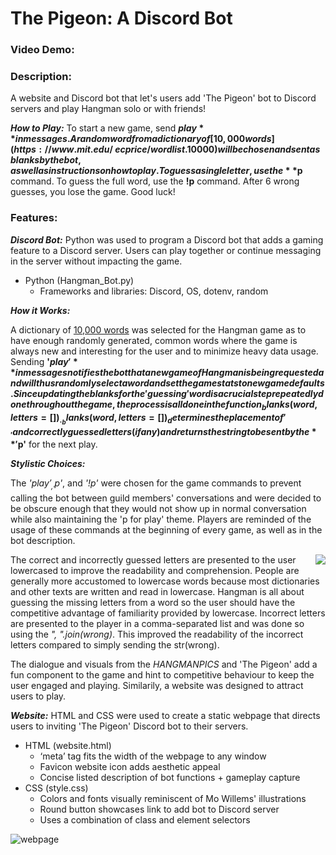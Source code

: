 # The Pigeon: A Discord Bot
### Video Demo:  <URL HERE>
### Description:

A website and Discord bot that let's users add 'The Pigeon' bot to Discord servers and play Hangman solo or with friends!

***How to Play:***
To start a new game, send **$play** in messages. A random word from a dictionary of [10,000 words](https://www.mit.edu/~ecprice/wordlist.10000) will be chosen and sent as blanks by the bot, as well as instructions on how to play. To guess a single letter, use the **$p** command. To guess the full word, use the **!p** command. After 6 wrong guesses, you lose the game. Good luck!

### Features:
***Discord Bot:***
Python was used to program a Discord bot that adds a gaming feature to a Discord server. Users can play together or continue messaging in the server without impacting the game.
 - Python (Hangman_Bot.py)
    - Frameworks and libraries: Discord, OS, dotenv, random

***How it Works:*** 
 
A dictionary of [10,000 words](https://www.mit.edu/~ecprice/wordlist.10000) was selected for the Hangman game as to have enough randomly generated, common words where the game is always new and interesting for the user and to minimize heavy data usage. Sending **'$play'** in messages notifies the bot that a new game of Hangman is being requested and will thus randomly select a word and set the game stats to new game defaults. Since updating the blanks for the 'guessing' word is a crucial step repeatedly done throughout the game, the process is all done in the function _blanks(word, letters=[ ])_. _blanks(word, letters=[ ])_ determines the placement of '_' and correctly guessed letters (if any) and returns the string to be sent by the **'$p'** for the next play. 
 
***Stylistic Choices:***

The _'$play'_, _'$p'_, and _'!p'_ were chosen for the game commands to prevent calling the bot between guild members' conversations and were decided to be obscure enough that they would not show up in normal conversation while also maintaining the 'p for play' theme. Players are reminded of the usage of these commands at the beginning of every game, as well as in the bot description.

<img align="right" src="https://user-images.githubusercontent.com/64821190/147798026-41534726-7bae-4711-8eb7-1890d8ebfc74.PNG">

The correct and incorrectly guessed letters are presented to the user lowercased to improve the readability and comprehension. People are generally more accustomed to lowercase words because most dictionaries and other texts are written and read in lowercase. Hangman is all about guessing the missing letters from a word so the user should have the competitive advantage of familiarity provided by lowercase. Incorrect letters are presented to the player in a comma-separated list and was done so using the _", ".join(wrong)_. This improved the readability of the incorrect letters compared to simply sending the str(wrong).
 
The dialogue and visuals from the _HANGMANPICS_ and 'The Pigeon' add a fun component to the game and hint to competitive behaviour to keep the user engaged and playing. 
Similarily, a website was designed to attract users to play.
 
***Website:***
 HTML and CSS were used to create a static webpage that directs users to inviting 'The Pigeon' Discord bot to their servers.
  - HTML (website.html)
    - ‘meta’ tag fits the width of the webpage to any window
    - Favicon website icon adds aesthetic appeal
    - Concise listed description of bot functions + gameplay capture
  - CSS (style.css)
    - Colors and fonts visually reminiscent of Mo Willems' illustrations
    - Round button showcases link to add bot to Discord server
    - Uses a combination of class and element selectors
  
  ![webpage](https://user-images.githubusercontent.com/64821190/147793644-3bcfeef3-daac-4b36-9fa3-eb75ff4d0316.PNG)
  
